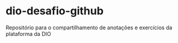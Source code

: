 # dio-desafio-github

Repositório para o compartilhamento de anotações e exercícios da plataforma da DIO
